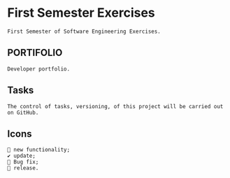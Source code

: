 # First Semester Exercises
    First Semester of Software Engineering Exercises.


## PORTIFOLIO
    Developer portfolio.

## Tasks
    The control of tasks, versioning, of this project will be carried out on GitHub.

## Icons
    🎁 new functionality; 
    ✔️ update; 
    🦗 Bug fix; 
    🏁 release.
